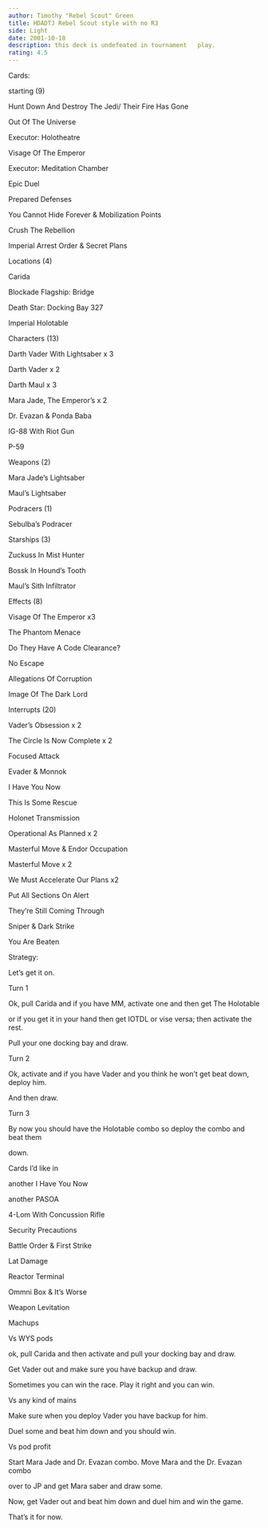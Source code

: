 ```yaml
---
author: Timothy "Rebel Scout" Green
title: HDADTJ Rebel Scout style with no R3
side: Light
date: 2001-10-18
description: this deck is undefeated in tournament   play.
rating: 4.5
---
```

Cards: 

starting  (9)
Hunt Down And Destroy The Jedi/ Their Fire Has Gone
Out Of The Universe
Executor: Holotheatre
Visage Of The Emperor
Executor: Meditation Chamber
Epic Duel
Prepared Defenses
You Cannot Hide Forever & Mobilization Points
Crush The Rebellion
Imperial Arrest Order & Secret Plans

Locations (4)
Carida
Blockade Flagship: Bridge
Death Star: Docking Bay 327
Imperial Holotable

Characters (13)
Darth Vader With Lightsaber x 3
Darth Vader x 2
Darth  Maul x 3
Mara Jade, The Emperor&#8217;s x 2
Dr. Evazan & Ponda Baba
IG-88 With Riot Gun
P-59

Weapons (2)
Mara Jade&#8217;s Lightsaber
Maul&#8217;s Lightsaber

Podracers (1)
Sebulba&#8217;s Podracer

Starships (3)
Zuckuss In Mist Hunter
Bossk In Hound&#8217;s Tooth
Maul&#8217;s Sith Infiltrator

Effects (8)
Visage Of The Emperor x3
The Phantom  Menace
Do They Have A Code Clearance?
No Escape
Allegations Of Corruption
Image Of The Dark Lord

Interrupts (20)
Vader&#8217;s Obsession x 2
The Circle Is Now Complete x 2
Focused Attack
Evader & Monnok
I Have You Now
This Is Some Rescue
Holonet Transmission
Operational As Planned x 2
Masterful Move & Endor Occupation
Masterful Move x 2
We Must Accelerate Our Plans x2
Put All Sections On Alert
They&#8217;re Still Coming Through
Sniper & Dark Strike
You Are Beaten


Strategy: 

Let&#8217;s get it on.
Turn 1
Ok, pull Carida and if you have MM, activate one and then get The Holotable
or if you get it in your hand then get IOTDL or vise versa; then activate the rest.
Pull your one docking bay and draw.

Turn 2
Ok, activate and if you have Vader and you think he won&#8217;t get beat down, deploy him.
And then draw.

Turn 3
By now you should have the Holotable combo so deploy the combo and beat them
down.

Cards I&#8217;d like in

another I Have You Now
another PASOA
4-Lom With Concussion Rifle
Security Precautions
Battle Order & First Strike
Lat Damage
Reactor Terminal
Ommni Box & It&#8217;s Worse
Weapon Levitation

Machups 

Vs WYS pods
ok, pull Carida and then activate and pull your docking bay and draw.
Get Vader out and make sure you have backup and draw.
Sometimes you can win the race. Play it right and you can win.

Vs any kind of mains
Make sure when you deploy Vader you have backup for him.
Duel some and beat him down and you should win.

Vs pod profit
Start Mara Jade and Dr. Evazan combo.  Move Mara and the Dr. Evazan combo
over to JP and get Mara saber and draw some.
Now, get Vader out and beat him down and duel him and win the game.

That&#8217;s it for now.








